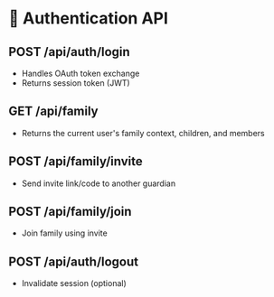 # 📡 Authentication API

## POST /api/auth/login
- Handles OAuth token exchange
- Returns session token (JWT)

## GET /api/family
- Returns the current user's family context, children, and members

## POST /api/family/invite
- Send invite link/code to another guardian

## POST /api/family/join
- Join family using invite

## POST /api/auth/logout
- Invalidate session (optional)

